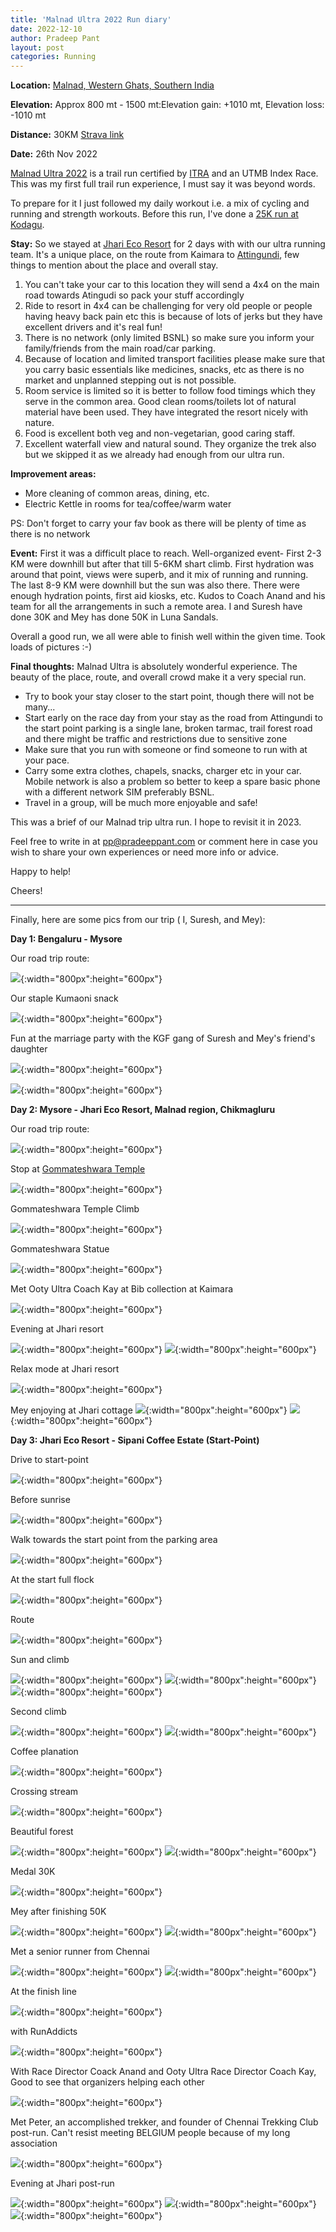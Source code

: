 ```yaml
---
title: 'Malnad Ultra 2022 Run diary'
date: 2022-12-10
author: Pradeep Pant
layout: post
categories: Running
---
```


**Location:** [Malnad, Western Ghats, Southern India](https://en.wikipedia.org/wiki/Malenadu)

**Elevation:** Approx 800 mt - 1500 mt:Elevation gain: +1010 mt, Elevation loss: -1010 mt

**Distance:** 30KM [Strava link](https://www.strava.com/activities/8169402700)

**Date:** 26th Nov 2022

[Malnad Ultra 2022](https://malnadultra.com/) is a trail run certified by [ITRA](https://itra.run/Races/RaceDetails/Malnad.Ultra.Malnad.Ultra.30.K/2023/78406was) and an UTMB Index Race. This was my first full trail run experience, I must say it was beyond words.

To prepare for it I just followed my daily workout i.e. a mix of cycling and running and strength workouts. Before this run, I've done a [25K run at Kodagu](https://www.strava.com/activities/7825696133).

**Stay:**
So we stayed at [Jhari Eco Resort](https://www.google.com/maps/place/Jhari+Eco+Stay/@13.4222058,75.7417142,17z/data=!4m22!1m12!3m11!1s0x3bbad76619c6e1cf:0x3ce3f6c5e78f4a10!2sJhari+Eco+Stay!5m2!4m1!1i2!8m2!3d13.4222058!4d75.7417142!9m1!1b1!16s%2Fg%2F11cp5z5_r0!3m8!1s0x3bbad76619c6e1cf:0x3ce3f6c5e78f4a10!5m2!4m1!1i2!8m2!3d13.4222058!4d75.7417142!16s%2Fg%2F11cp5z5_r0?hl=en-GB&entry=ttu) for 2 days with with our ultra running team. It's a unique place, on the route from Kaimara to [Attingundi](https://en.wikipedia.org/wiki/Attigundi), few things to mention about the place and overall stay.
<ol>
<li>You can't take your car to this location they will send a 4x4 on the main road towards Atingudi so pack your stuff accordingly </li>
<li>Ride to resort in 4x4 can be challenging for very old people or people having heavy back pain etc this is because of lots of jerks but they have excellent drivers and it's real fun!</li>
<li>There is no network (only limited BSNL) so make sure you inform your family/friends from the main road/car parking.</li>
<li>Because of location and limited transport facilities please make sure that you carry basic essentials like medicines, snacks, etc as there is no market and unplanned stepping out is not possible.</li>
<li>Room service is limited so it is better to follow food timings which they serve in the common area. Good clean rooms/toilets lot of natural material have been used. They have integrated the resort nicely with nature.</li>
<li>Food is excellent both veg and non-vegetarian, good caring staff.</li>
<li>Excellent waterfall view and natural sound. They organize the trek also but we skipped it as we already had enough from our ultra run. </li>
</ol>

**Improvement areas:**
<ul>
<li>More cleaning of common areas, dining, etc.</li>
<li>Electric Kettle in rooms for tea/coffee/warm water</li>
</ul>
PS: Don't forget to carry your fav book as there will be plenty of time as there is no network 

**Event:** First it was a difficult place to reach. Well-organized event- First 2-3 KM were downhill but after that till 5-6KM shart climb. First hydration was around that point, views were superb, and it mix of running and running. The last 8-9 KM were downhill but the sun was also there. There were enough hydration points, first aid kiosks, etc. Kudos to Coach Anand and his team for all the arrangements in such a remote area. 
I and Suresh have done 30K and Mey has done 50K in Luna Sandals. 

Overall a good run, we all were able to finish well within the given time. Took loads of pictures :-) 


**Final thoughts:**
Malnad Ultra is absolutely wonderful experience. The beauty of the place, route, and overall crowd make it a very special run. 

<ul>
<li>Try to book your stay closer to the start point, though there will not be many... </li>
<li>Start early on the race day from your stay as the road from Attingundi to the start point parking is a single lane, broken tarmac, trail forest road and there might be traffic and restrictions due to sensitive zone </li>
<li>Make sure that you run with someone or find someone to run with at your pace. </li>
<li>Carry some extra clothes, chapels, snacks, charger etc in your car. Mobile network is also a problem so better to keep a spare basic phone with a different network SIM preferably BSNL. </li>
<li>Travel in a group, will be much more enjoyable and safe! </li>
</ul>

This was a brief of our Malnad trip ultra run. I hope to revisit it in 2023. 


Feel free to write in at [pp@pradeeppant.com](mailto:pp@pradeeppant.com) or comment here in case you wish to share your own experiences or need more info or advice.



Happy to help! 


Cheers!

-------------------------------------------------------------------------
Finally, here are some pics from our trip ( I, Suresh, and Mey):


**Day 1: Bengaluru - Mysore**

Our road trip route:

![](/data/images/travel/malnad_ultra_2022/route_map_blr_mysore.jpg){:width="800px":height="600px"}

Our staple Kumaoni snack 

![](/data/images/travel/malnad_ultra_2022/home_made_snacks.jpg){:width="800px":height="600px"}


Fun at the marriage party with the KGF gang of Suresh and Mey's friend's daughter

![](/data/images/travel/malnad_ultra_2022/fun_at_marriage_party.jpg){:width="800px":height="600px"}

![](/data/images/travel/malnad_ultra_2022/fun_at_marriage_party1.jpg){:width="800px":height="600px"}

**Day 2: Mysore - Jhari Eco Resort, Malnad region, Chikmagluru**


Our road trip route:

![](/data/images/travel/malnad_ultra_2022/route_map_mysore_jhari.jpg){:width="800px":height="600px"}

Stop at [Gommateshwara Temple](https://en.wikipedia.org/wiki/Gommateshwara_statue)

![](/data/images/travel/malnad_ultra_2022/gommateshwara_front.jpg){:width="800px":height="600px"}

Gommateshwara Temple Climb

![](/data/images/travel/malnad_ultra_2022/gommateshwara_climb.jpg){:width="800px":height="600px"}

Gommateshwara Statue

![](/data/images/travel/malnad_ultra_2022/gommateshwara_statue.jpg){:width="800px":height="600px"}

Met Ooty Ultra Coach Kay at Bib collection at Kaimara

![](/data/images/travel/malnad_ultra_2022/coach_kay_run_addicts.jpg){:width="800px":height="600px"}

Evening at Jhari resort

![](/data/images/travel/malnad_ultra_2022/jhari_view.jpg){:width="800px":height="600px"}
![](/data/images/travel/malnad_ultra_2022/jhari_dinner.jpg){:width="800px":height="600px"}

Relax mode at Jhari resort

![](/data/images/travel/malnad_ultra_2022/relax_at_jhari.jpg){:width="800px":height="600px"}

Mey enjoying at Jhari cottage
![](/data/images/travel/malnad_ultra_2022/jhari_cottage_mey.jpg){:width="800px":height="600px"}
![](/data/images/travel/malnad_ultra_2022/jhari_cottage.jpg){:width="800px":height="600px"}

**Day 3: Jhari Eco Resort - Sipani Coffee Estate (Start-Point)**

Drive to start-point

![](/data/images/travel/malnad_ultra_2022/route_map_jhari_sipani.jpg){:width="800px":height="600px"}

Before sunrise

![](/data/images/travel/malnad_ultra_2022/towards_start_point.jpg){:width="800px":height="600px"}

Walk towards the start point from the parking area

![](/data/images/travel/malnad_ultra_2022/walk_towards_starting.jpg){:width="800px":height="600px"}

At the start full flock

![](/data/images/travel/malnad_ultra_2022/start_point_full_flock.jpg){:width="800px":height="600px"}

Route 

![](/data/images/travel/malnad_ultra_2022/route_view_open.jpg){:width="800px":height="600px"}

Sun and climb

![](/data/images/travel/malnad_ultra_2022/sun_and_climb.jpg){:width="800px":height="600px"}
![](/data/images/travel/malnad_ultra_2022/sun_and_climb_again.jpg){:width="800px":height="600px"}
![](/data/images/travel/malnad_ultra_2022/second_climb.jpg){:width="800px":height="600px"}

Second climb

![](/data/images/travel/malnad_ultra_2022/route_view_open.jpg){:width="800px":height="600px"}
![](/data/images/travel/malnad_ultra_2022/climb_on.jpg){:width="800px":height="600px"}

Coffee planation 

![](/data/images/travel/malnad_ultra_2022/coffee_plantation.jpg){:width="800px":height="600px"}

Crossing stream

![](/data/images/travel/malnad_ultra_2022/run_route_river_crossing.jpg){:width="800px":height="600px"}

Beautiful forest

![](/data/images/travel/malnad_ultra_2022/beautiful_forest.jpg){:width="800px":height="600px"}
![](/data/images/travel/malnad_ultra_2022/coffee_beans.jpg){:width="800px":height="600px"}

Medal 30K

![](/data/images/travel/malnad_ultra_2022/medal_30k.jpg){:width="800px":height="600px"}

Mey after finishing 50K 

![](/data/images/travel/malnad_ultra_2022/boss_giving_pose.jpg){:width="800px":height="600px"}
![](/data/images/travel/malnad_ultra_2022/photo_after.jpg){:width="800px":height="600px"}

Met a senior runner from Chennai 

![](/data/images/travel/malnad_ultra_2022/met_senior_runner.jpg){:width="800px":height="600px"}
![](/data/images/travel/malnad_ultra_2022/channai_runner.jpg){:width="800px":height="600px"}

At the finish line

![](/data/images/travel/malnad_ultra_2022/finish_line.jpg){:width="800px":height="600px"}

with RunAddicts 

![](/data/images/travel/malnad_ultra_2022/bengaluru_start_runner.jpg){:width="800px":height="600px"}

With Race Director Coack Anand and Ooty Ultra Race Director Coach Kay, Good to see that organizers helping each other

![](/data/images/travel/malnad_ultra_2022/with_coach_anand_kay.jpg){:width="800px":height="600px"}

Met Peter, an accomplished trekker, and founder of Chennai Trekking Club post-run. Can't resist meeting BELGIUM people because of my long association  

![](/data/images/travel/malnad_ultra_2022/with_peter_bel.jpg){:width="800px":height="600px"}

Evening at Jhari post-run

![](/data/images/travel/malnad_ultra_2022/jhari_waterfall.jpg){:width="800px":height="600px"}
![](/data/images/travel/malnad_ultra_2022/jhari_waterfall.jpg){:width="800px":height="600px"}
![](/data/images/travel/malnad_ultra_2022/jhari_waterfall_grp.jpg){:width="800px":height="600px"}

